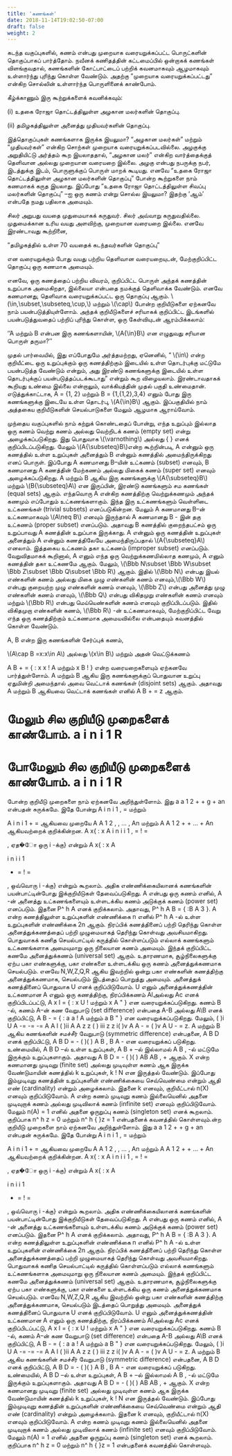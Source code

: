 ```yaml
---
title: 'கணங்கள்'
date: 2018-11-14T19:02:50-07:00
draft: false
weight: 2
---
```





கடந்த வகுப்புகளில், கணம் என்பது முறையாக வரையறுக்கப்பட்ட பொருட்களின் தொகுப்பாகப்
பார்த்தோம். நவீனக் கணிதத்தின் கட்டமைப்பில் ஒன்றாகக் கணங்கள் விளங்குவதால், கணங்களின்
கோட்பாட்டைப் பற்றிக் கவனமாகவும் ஆழமாகவும் உள்ளார்ந்து புரிந்து கொள்ள வேண்டும். அதற்கு
”முறையாக வரையறுக்கப்பட்டது” என்கிற சொல்லின் உள்ளார்ந்த பொருளினைக் காண்போம்.


கீழ்க்காணும் இரு கூற்றுக்களைக் கவனிக்கவும்:

(i) உதகை ரோஜா தொட்டத்திலுள்ள அழகான மலர்களின் தொகுப்பு.

(ii) தமிழகத்திலுள்ள அனைத்து முதியவர்களின் தொகுப்பு.

இத்தொகுப்புகள் கணங்களாக இருக்க இயலுமா?
“அழகான மலர்கள்” மற்றும் “முதியவர்கள்” என்கிற சொற்கள் முறையாக
வரையறுக்கப்படவில்லை. அழகுக்கு அறுதியிட்டு அர்த்தம் கூற இயலாததால், “அழகான மலர்” என்கிற
வார்த்தைக்குத் தெளிவான அல்லது முறையான வரையறை இல்லை. அழகு என்பது நபருக்கு நபர்,
இடத்துக்கு இடம், பொருளுக்குப் பொருள் மாறக் கூடியது. எனவே “உதகை ரோஜா தொட்டத்திலுள்ள
அழகான மலர்களின் தொகுப்பு” போன்ற கூற்றுகளை நாம் கணமாகக் கருத இயலாது. இப்போது
“உதகை ரோஜா தொட்டத்திலுள்ள சிவப்பு மலர்களின் தொகுப்பு” –ஐ ஒரு கணம் என்று சொல்ல
இயலுமா? இதற்கு ‘ஆம்’ என்பதே நமது பதிலாக அமையும்.

சிலர் அறுபது வயதை முதுமையாகக் கருதுவர். சிலர் அவ்வாறு கருதுவதில்லை. முதுமைக்கான
உரிய வயது அளவிற்கு, முறையான வரையறை இல்லை. எனவே இரண்டாவது கூற்றினை,

“தமிழகத்தில் உள்ள 70 வயதைக் கடந்தவர்களின் தொகுப்பு”

என வரையறுக்கும் போது வயது பற்றிய தெளிவான வரையறையுடன், மேற்குறிப்பிட்ட
தொகுப்பு ஒரு கணமாக அமையும்.


எனவே, ஒரு கணத்தைப் பற்றிய விவரம், குறிப்பிட்ட பொருள் அந்தக் கணத்தின் உறுப்பாக
அமைகிறதா, இல்லையா என்பதை நமக்குத் தெளிவாக்க வேண்டும். எனவே கணமானது, தெளிவாக
வரையறுக்கப்பட்ட ஒரு தொகுப்பு ஆகும். \\(\in,\subset,\subseteq,\cup,\\) மற்றும் \\(\cap\\) போன்ற குறியீடுகளை ஏற்கனவே நாம் பயன்படுத்தியுள்ளோம். அந்தக்
குறியீடுகளைச் சரியாகக் குறிப்பிட்ட இடங்களில் பயன்படுத்துவதைப் பற்றிப் புரிந்து கொள்ள, ஒரு
கேள்வியுடன் ஆரம்பிக்கலாம்:

‘’A மற்றும் B என்பன இரு கணங்களாயின், \\(A{\in}B\\)  என எழுதுவது சரியான பொருள் தருமா?’’

முதல் பார்வையில், இது எப்போதுமே அர்த்தமற்றது, ஏனெனில், “ \\(\in\\) என்ற குறியீட்டை ஒரு
உறுப்புக்கும் ஒரு கணத்திற்கும் இடையில் உள்ள தொடர்புக்கு மட்டுமே பயன்படுத்த வேண்டும்
என்றும், அது இரண்டு கணங்களுக்கு இடையில் உள்ள தொடர்புக்குப் பயன்படுத்தப்படக்கூடாது”
என்றும் கூற விழையலாம். இரண்டாவதாகக் கூறியது உண்மை இல்லை என்றாலும், வாக்கியத்தின்
முதல் பகுதி உண்மைதான். எடுத்துக்காட்டாக, A = {1, 2} மற்றும் B = {1,{1,2},3,4} எனும் போது
இரு கணங்களுக்கு இடையே உள்ள தொடர்பு, \\(A{\in}B\\) ஆகும். இப்பகுதியில் நாம் அத்தகைய
குறியீடுகளின் செயல்பாடுகளை மேலும் ஆழமாக ஆராய்வோம்.


முந்தைய வகுப்புகளில் நாம் கற்றுக் கொண்டதைப் போன்று, எந்த உறுப்பும் இல்லாத ஒரு
கணம் வெற்று கணம் அல்லது வெற்றிடக் கணம் (empty set) என்று அழைக்கப்படுகிறது. இது
பொதுவாக \\(\varnothing\\) அல்லது { } எனக் குறிப்பிடப்படுகிறது. மேலும் \\(A{\subseteq}B\\)என்ற கூற்றின்படி, A என்னும்
ஒரு கணத்தில் உள்ள உறுப்புகள் அனைத்தும் B என்னும் கணத்தில் அமைந்திருக்கிறது எனப்
பொருள். இப்போது A கணமானது B–யின் உட்கணம் (subset) எனவும், B கணமானது A கணத்தின்
மேற்கணம் அல்லது மிகைக் கணம் (super set) எனவும் அழைக்கப்படுகிறது. A மற்றும் B ஆகிய இரு
கணங்களுக்கு \\(A{\subseteq}B\\) மற்றும் \\(B{\subseteq}A\\) என இருப்பின், இரண்டு கணங்களும் சம கணங்கள்
(equal sets) ஆகும். எந்தவொரு A என்கிற கணத்திற்கு வெற்றுக்கணமும் அந்தக் கணமும் எப்போதும்
உட்கணங்களாகும். இந்த இரு உட்கணங்களும் வெள்ளிடை உட்கணங்கள் (trivial subsets)
எனப்படுகின்றன. மேலும் A கணமானது B–ன் உட்கணமாகவும் \\(A\neq B\\)  எனவும் இருந்தால் A
கணமானது B - இன் தகு உட்கணம் (proper subset) எனப்படும். அதாவது B கணத்தில் குறைந்தபட்சம்
ஒரு உறுப்பாவது A கணத்தின் உறுப்பாக இருக்காது. A என்னும் ஒரு கணத்தின் உறுப்புகள்
அனைத்தும் A என்னும் கணத்திலேயே அமைந்திருப்பதால் \\(A{\subseteq}A\\) எனலாம். இத்தகைய உட்கணம்
தகா உட்கணம் (improper subset) எனப்படும். வேறுவிதமாகக் கூறினால், A எனும் எந்த ஒரு
வெற்றுக்கணமில்லாத கணமும், A எனும் கணத்தின் தகா உட்கணமே ஆகும். மேலும்,
\\(\Bbb N\subset \Bbb W\subset \Bbb Z\subset \Bbb Q\subset \Bbb R\\) ஆகும். இதில் \\(\Bbb N\\) என்பது இயல் எண்களின் கணம் அல்லது மிகை முழு
எண்களின் கணம் எனவும்,\\(\Bbb W\\) என்பது குறையற்ற முழு எண்களின் கணம் எனவும், \\(\Bbb Z\\) என்பது
அனைத்து முழு எண்களின் கணம் எனவும், \\(\Bbb Q\\) என்பது விகிதமுறு எண்களின் கணம் எனவும்
மற்றும் \\(\Bbb R\\) என்பது மெய்யெண்களின் கணம் எனவும் குறிப்பிடப்படும். இதில் விகிதமுறா எண்களின்
கணம், \\(\Bbb R\\) -ன் உட்கணமாகவும், மேற்குறிப்பிட்ட வேறு எந்த ஒரு கணத்திற்கும் உட்கணமாக
அமையவில்லை என்பதையும் கவனத்தில் கொள்ள வேண்டும்.

A, B என்ற இரு கணங்களின் சேர்ப்புக் கணம்,

\\(A\cap B =x:x\in A\\) அல்லது \\(x\in B\\) மற்றும் அதன் வெட்டுக்கணம்

A B + = { : x x ! A மற்றும் x B ! }
என்ற வரையறைகளையும் ஏற்கனவே பார்த்துள்ளோம். A மற்றும் B ஆகிய இரு
கணங்களுக்குப் பொதுவான உறுப்பு ஏதுமின்றி அமைந்தால் அவை வெட்டாக் கணங்கள் (disjoint
sets) ஆகும். அதாவது A மற்றும் B ஆகியவை வெட்டாக் கணங்கள் எனில் A B + = z ஆகும்.




மேலும் சில குறியீடு முறைகளைக் காண்போம். a i
n
i 1
R
=
போமேலும் சில குறியீடு முறைகளைக் காண்போம். a i
n
i 1
R
=
போன்ற குறியீடு முறைகளை நாம்
ஏற்கனவே அறிந்துள்ளோம். இது a a 1 2 + + g + an என்பதன் சுருக்கமே. இதே போன்று A
i
n
i 1
,
= மற்றும்

A
i
n
i 1
+
= ஆகியவை முறையே A A 1 2 , , ... , An மற்றும் A A 1 2 + + ... + An ஆகியவற்றைக் குறிக்கின்றன.
A x{ : x A i
n
i i
1
, = ! =

, ஏத�ோ ஒரு i -க்கு} என்றும் A x{ : x A

i
n
i i 1
+ = ! =

, ஒவ்வொரு i -க்கு}
என்றும் கூறலாம். அதிக எண்ணிக்கையிலானக் கணங்களின் பயன்பாட்டின்போது இக்குறியீடுகள்
தேவைப்படுகிறது.
A என்பது ஒரு கணம் எனில், A -ன் அனைத்து உட்கணங்களையும் உள்ளடக்கிய கணம்
அடுக்குக் கணம் (power set) எனப்படும். இதனை P^ h A எனக் குறிக்கலாம். அதாவது,
P^ h A B = { :B A 3 }. A என்ற கணத்திலுள்ள உறுப்புகளின் எண்ணிக்கை n எனில் P^ h A -ல்
உள்ள உறுப்புகளின் எண்ணிக்கை 2n ஆகும்.
நிரப்பிக் கணத்தினைப் பற்றி தெரிந்து கொள்ள அனைத்துக்கணத்தைப் பற்றி முழுமையாகத்
தெரிந்து கொள்வது அவசியமாகிறது. பொதுவாகக் கணித செயல்பாட்டில் கருத்தில் கொள்ளப்படும்
எல்லாக் கணங்களும் உட்கணங்களாக அமையுமாறு ஒரு நிலையான கணம் அமையும். இந்தக்
குறிப்பிட்ட கணமே அனைத்துக்கணம் (universal set) ஆகும். உதாரணமாக, சூழ்நிலைகளுக்கு ஏற்ப
பகா எண்களுக்கு, பகா எண்களை உள்ளடக்கிய ஒரு கணம் அனைத்துக்கணமாக செயல்படும்.
எனவே N,W,Z,Q,R ஆகிய இவற்றில் ஒன்று பகா எண்களின் கணத்திற்கு அனைத்துக்கணமாக,
செயல்படும் இடத்தைப் பொறுத்து அமையும். அனைத்துக் கணத்தினைப் பொதுவாக U எனக்
குறிப்பிடுவோம்.
U எனும் அனைத்துக்கணத்தின் உட்கணமான A எனும் ஒரு கணத்திற்கு, நிரப்பிக்கணம்
Alஅல்லது Ac எனக் குறிப்பிடப்பட்டு, A x l = { : x U ! மற்றும் x A " } என வரையறுக்கப்படுகிறது.
கணம் B -ல், கணம் A–ன் கண வேறுபாடு (set difference) என்பதை A-B அல்லது A\B எனக்
குறிப்பிட்டு,
A B - = { : a a ! A மற்றும் a B " } என வரையறுக்கப்படுகிறது. மேலும்,
( )i U A -= -= -= A A l ( )ii A A z z ( ) iii z z i( )v A A - = ( )v A U - = z.
A மற்றும் B ஆகிய கணங்களின் சமச்சீர் வேறுபாடு (symmetric difference) என்பதனை, A B D
எனக் குறிப்பிட்டு, A B D = - ( )( ) A B , B A - என வரையறுக்கப் படுகிறது.
உண்மையில், A B D –ல் உள்ள உறுப்புகள், A B + –ல் இல்லாமல் A B , -ல் மட்டுமே
இருக்கும் உறுப்புகளாகும். அதாவது A B D = - ( )( ) AB AB , + ஆகும்.
X என்ற கணமானது முடிவுறு (finite set) அல்லது முடிவுள்ள கணம் ஆக இருக்க வேண்டுமாயின்
கணத்தில் k உறுப்புகள், k ! N என இருத்தல் வேண்டும். இப்போது இம்முடிவுறு கணத்தின்
உறுப்புகளின் எண்ணிக்கையை செவ்வெண்மை என்றும் ஆதி எண் (cardinality) என்றும்
அழைக்கலாம். இதனை k எனவும், குறியீட்டால் n(X) எனவும் குறிப்பிடுவோம். A என்ற கணம்
முடிவுறு கணம் இல்லையெனில் அதனை முடிவுறாக் கணம் அல்லது முடிவிலாக் கணம் (infinite set)
எனவும் குறிப்பிடுவோம். மேலும் n(A) = 1 எனில் அதனை ஓருறுப்பு கணம் (singleton set) எனக்
கூறலாம். குறிப்பாக n^ h z = 0 மற்றும் n^ h { }z = 1 என்பதனைக் கவனத்தில் கொள்ளவும்.ன்ற குறியீடு முறைகளை நாம்
ஏற்கனவே அறிந்துள்ளோம். இது a a 1 2 + + g + an என்பதன் சுருக்கமே. இதே போன்று A
i
n
i 1
,
= மற்றும்

A
i
n
i 1
+
= ஆகியவை முறையே A A 1 2 , , ... , An மற்றும் A A 1 2 + + ... + An ஆகியவற்றைக் குறிக்கின்றன.
A x{ : x A i
n
i i
1
, = ! =

, ஏத�ோ ஒரு i -க்கு} என்றும் A x{ : x A

i
n
i i 1
+ = ! =

, ஒவ்வொரு i -க்கு}
என்றும் கூறலாம். அதிக எண்ணிக்கையிலானக் கணங்களின் பயன்பாட்டின்போது இக்குறியீடுகள்
தேவைப்படுகிறது.
A என்பது ஒரு கணம் எனில், A -ன் அனைத்து உட்கணங்களையும் உள்ளடக்கிய கணம்
அடுக்குக் கணம் (power set) எனப்படும். இதனை P^ h A எனக் குறிக்கலாம். அதாவது,
P^ h A B = { :B A 3 }. A என்ற கணத்திலுள்ள உறுப்புகளின் எண்ணிக்கை n எனில் P^ h A -ல்
உள்ள உறுப்புகளின் எண்ணிக்கை 2n ஆகும்.
நிரப்பிக் கணத்தினைப் பற்றி தெரிந்து கொள்ள அனைத்துக்கணத்தைப் பற்றி முழுமையாகத்
தெரிந்து கொள்வது அவசியமாகிறது. பொதுவாகக் கணித செயல்பாட்டில் கருத்தில் கொள்ளப்படும்
எல்லாக் கணங்களும் உட்கணங்களாக அமையுமாறு ஒரு நிலையான கணம் அமையும். இந்தக்
குறிப்பிட்ட கணமே அனைத்துக்கணம் (universal set) ஆகும். உதாரணமாக, சூழ்நிலைகளுக்கு ஏற்ப
பகா எண்களுக்கு, பகா எண்களை உள்ளடக்கிய ஒரு கணம் அனைத்துக்கணமாக செயல்படும்.
எனவே N,W,Z,Q,R ஆகிய இவற்றில் ஒன்று பகா எண்களின் கணத்திற்கு அனைத்துக்கணமாக,
செயல்படும் இடத்தைப் பொறுத்து அமையும். அனைத்துக் கணத்தினைப் பொதுவாக U எனக்
குறிப்பிடுவோம்.
U எனும் அனைத்துக்கணத்தின் உட்கணமான A எனும் ஒரு கணத்திற்கு, நிரப்பிக்கணம்
Alஅல்லது Ac எனக் குறிப்பிடப்பட்டு, A x l = { : x U ! மற்றும் x A " } என வரையறுக்கப்படுகிறது.
கணம் B -ல், கணம் A–ன் கண வேறுபாடு (set difference) என்பதை A-B அல்லது A\B எனக்
குறிப்பிட்டு,
A B - = { : a a ! A மற்றும் a B " } என வரையறுக்கப்படுகிறது. மேலும்,
( )i U A -= -= -= A A l ( )ii A A z z ( ) iii z z i( )v A A - = ( )v A U - = z.
A மற்றும் B ஆகிய கணங்களின் சமச்சீர் வேறுபாடு (symmetric difference) என்பதனை, A B D
எனக் குறிப்பிட்டு, A B D = - ( )( ) A B , B A - என வரையறுக்கப் படுகிறது.
உண்மையில், A B D –ல் உள்ள உறுப்புகள், A B + –ல் இல்லாமல் A B , -ல் மட்டுமே
இருக்கும் உறுப்புகளாகும். அதாவது A B D = - ( )( ) AB AB , + ஆகும்.
X என்ற கணமானது முடிவுறு (finite set) அல்லது முடிவுள்ள கணம் ஆக இருக்க வேண்டுமாயின்
கணத்தில் k உறுப்புகள், k ! N என இருத்தல் வேண்டும். இப்போது இம்முடிவுறு கணத்தின்
உறுப்புகளின் எண்ணிக்கையை செவ்வெண்மை என்றும் ஆதி எண் (cardinality) என்றும்
அழைக்கலாம். இதனை k எனவும், குறியீட்டால் n(X) எனவும் குறிப்பிடுவோம். A என்ற கணம்
முடிவுறு கணம் இல்லையெனில் அதனை முடிவுறாக் கணம் அல்லது முடிவிலாக் கணம் (infinite set)
எனவும் குறிப்பிடுவோம். மேலும் n(A) = 1 எனில் அதனை ஓருறுப்பு கணம் (singleton set) எனக்
கூறலாம். குறிப்பாக n^ h z = 0 மற்றும் n^ h { }z = 1 என்பதனைக் கவனத்தில் கொள்ளவும்.